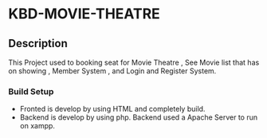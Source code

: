 # KBD-MOVIE-THEATRE

## Description
This Project used to booking seat for Movie Theatre , See Movie list that has on showing , Member System , and Login and Register System.

### Build Setup
- Fronted is develop by using HTML and completely build.
- Backend is develop by using php. Backend used a Apache Server to run on xampp.
